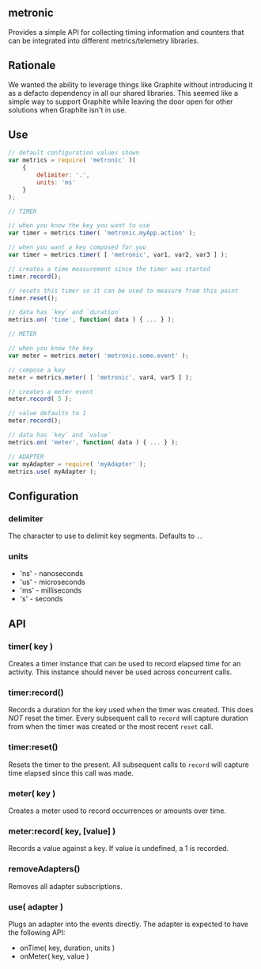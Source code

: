 ## metronic
Provides a simple API for collecting timing information and counters that can be integrated into different metrics/telemetry libraries.

## Rationale
We wanted the ability to leverage things like Graphite without introducing it as a defacto dependency in all our shared libraries. This seemed like a simple way to support Graphite while leaving the door open for other solutions when Graphite isn't in use.

## Use

```javascript
// default configuration values shown
var metrics = require( 'metronic' )(
	{
		delimiter: '.',
		units: 'ms'
	}
);

// TIMER

// when you know the key you want to use
var timer = metrics.timer( 'metronic.myApp.action' );

// when you want a key composed for you
var timer = metrics.timer( [ 'metronic', var1, var2, var3 ] );

// creates a time measurement since the timer was started
timer.record();

// resets this timer so it can be used to measure from this point
timer.reset();

// data has `key` and `duration`
metrics.on( 'time', function( data ) { ... } );

// METER

// when you know the key
var meter = metrics.meter( 'metronic.some.event' );

// compose a key
meter = metrics.meter( [ 'metronic', var4, var5 ] );

// creates a meter event
meter.record( 5 );

// value defaults to 1
meter.record();

// data has `key` and `value`
metrics.on( 'meter', function( data ) { ... } );

// ADAPTER
var myAdapter = require( 'myAdapter' );
metrics.use( myAdapter );
```

## Configuration

### delimiter
The character to use to delimit key segments. Defaults to `.`.

### units

 * 'ns' - nanoseconds
 * 'us' - microseconds
 * 'ms' - milliseconds
 * 's' - seconds

## API

### timer( key )
Creates a timer instance that can be used to record elapsed time for an activity. This instance should never be used across concurrent calls.

### timer:record()
Records a duration for the key used when the timer was created. This does _NOT_ reset the timer. Every subsequent call to `record` will capture duration from when the timer was created or the most recent `reset` call.

### timer:reset()
Resets the timer to the present. All subsequent calls to `record` will capture time elapsed since this call was made.

### meter( key )
Creates a meter used to record occurrences or amounts over time.

### meter:record( key, [value] )
Records a value against a key. If value is undefined, a 1 is recorded.

### removeAdapters()
Removes all adapter subscriptions.

### use( adapter )
Plugs an adapter into the events directly. The adapter is expected to have the following API:

 * onTime( key, duration, units )
 * onMeter( key, value )
